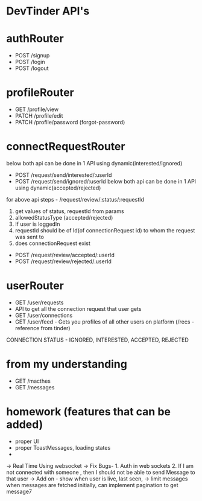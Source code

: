# DevTinder API's

# authRouter
- POST /signup
- POST /login
- POST /logout

# profileRouter 
- GET /profile/view
- PATCH /profile/edit
- PATCH /profile/password (forgot-password)

# connectRequestRouter
below both api can be done in 1 API using dynamic(interested/ignored)
- POST /request/send/interested/:userId
- POST /request/send/ignored/:userId
below both api can be done in 1 API using dynamic(accepted/rejected)

for above api
steps - /request/review/:status/:requestId

1. get values of status, requestId from params
2. allowedStatusType (accepted/rejected)
3. If user is loggedIn
4. requestId should be of Id(of connectionRequest id) to whom the request was sent to 
5. does connectionRequest exist

- POST /request/review/accepted/:userId
- POST /request/review/rejected/:userId

# userRouter
- GET /user/requests
 - API to get all the connection request that user gets
- GET /user/connections
- GET /user/feed - Gets you profiles of all other users on platform (/recs - reference from tinder)

CONNECTION STATUS - IGNORED, INTERESTED, ACCEPTED, REJECTED

# from my understanding

- GET /macthes
- GET /messages

# homework (features that can be added)
- proper UI
- proper ToastMessages, loading states
- 
-> Real Time Using websocket
-> Fix Bugs- 1. Auth in web sockets 2. If I am not connected with someone , then I should not be able to send Message to that user
-> Add on - show when user is live, last seen, 
-> limit messages when messages are fetched initially, can implement pagination to get message7
